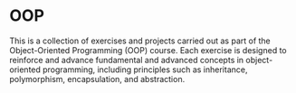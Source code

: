 # OOP
This is a collection of exercises and projects carried out as part of the Object-Oriented Programming (OOP) course. Each exercise is designed to reinforce and advance fundamental and advanced concepts in object-oriented programming, including principles such as inheritance, polymorphism, encapsulation, and abstraction.
